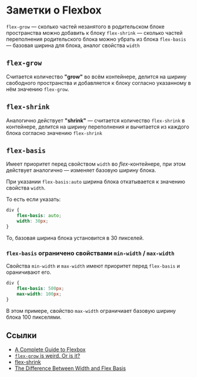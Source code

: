 # Заметки о Flexbox

`flex-grow` &mdash; сколько частей незанятого в родительском блоке пространства можно добавить к блоку
`flex-shrink` &mdash; сколько частей переполнения родительского блока можно убрать из блока
`flex-basis` &mdash; базовая ширина для блока, аналог свойства `width`

## `flex-grow`
Считается количество **&quot;grow&quot;** во всём контейнере, делится на ширину свободного пространства и добавляется к блоку согласно указанному в нём значению `flex-grow`.

## `flex-shrink`
Аналогично действует **&quot;shrink&quot;** &mdash; считается количество `flex-shrink` в контейнере, делится на ширину переполнения и вычитается из каждого блока согласно значению `flex-shrink` 

## `flex-basis`
Имеет приоритет перед свойством `width` во *flex*-контейнере, при этом действует аналогично &mdash; изменяет базовую ширину блока.

При указании `flex-basis:auto` ширина блока откатывается к значению свойства `width`.

То есть если указать:

```css
div {
	flex-basis: auto;
	width: 30px;
}
```

То, базовая ширина блока установится в 30 пикселей.


### `flex-basis` ограничено свойствами `min-width` / `max-width`

Свойства `min-width` и `max-width` имеют приоритет перед `flex-basis` и ораничивают его.

```css
div {
	flex-basis: 500px;
	max-width: 100px;
}
```

В этом примере, свойство `max-width` ограничиает базовую ширину блока 100 пикселями.


## Ссылки

- [A Complete Guide to Flexbox](https://css-tricks.com/snippets/css/a-guide-to-flexbox/)
- [`flex-grow` is weird. Or is it?](https://css-tricks.com/flex-grow-is-weird/)
- [flex-shrink](https://css-tricks.com/almanac/properties/f/flex-shrink/)
- [The Difference Between Width and Flex Basis](http://gedd.ski/post/the-difference-between-width-and-flex-basis/)

